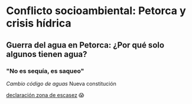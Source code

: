 # Conflicto socioambiental: Petorca y crisis hídrica
## Guerra del agua en Petorca: ¿Por qué solo algunos tienen agua? 
### "No es sequía, es saqueo"
*Cambio código de aguas* Nueva constitución


[declaración zona de escasez](https://dga.mop.gob.cl/administracionrecursoshidricos/decretosZonasEscasez/Documents/DTR_81_2020_%20MOP.pdf)
:scream:
